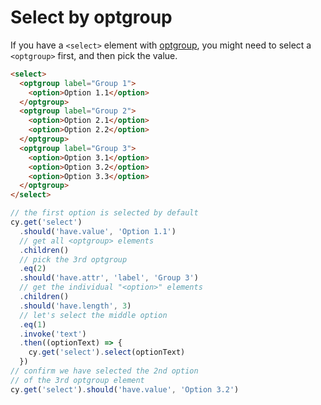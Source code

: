 # Select by optgroup

If you have a `<select>` element with [optgroup](), you might need to select a `<optgroup>` first, and then pick the value.

<!-- fiddle Select by optgroup -->

```html
<select>
  <optgroup label="Group 1">
    <option>Option 1.1</option>
  </optgroup>
  <optgroup label="Group 2">
    <option>Option 2.1</option>
    <option>Option 2.2</option>
  </optgroup>
  <optgroup label="Group 3">
    <option>Option 3.1</option>
    <option>Option 3.2</option>
    <option>Option 3.3</option>
  </optgroup>
</select>
```

```js
// the first option is selected by default
cy.get('select')
  .should('have.value', 'Option 1.1')
  // get all <optgroup> elements
  .children()
  // pick the 3rd optgroup
  .eq(2)
  .should('have.attr', 'label', 'Group 3')
  // get the individual "<option>" elements
  .children()
  .should('have.length', 3)
  // let's select the middle option
  .eq(1)
  .invoke('text')
  .then((optionText) => {
    cy.get('select').select(optionText)
  })
// confirm we have selected the 2nd option
// of the 3rd optgroup element
cy.get('select').should('have.value', 'Option 3.2')
```

<!-- fiddle-end -->

